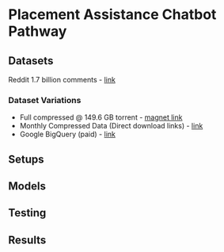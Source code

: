 # Placement Assistance Chatbot Pathway

## Datasets
Reddit 1.7 billion comments - [link](https://www.reddit.com/r/datasets/comments/3bxlg7/i_have_every_publicly_available_reddit_comment/)

### Dataset Variations
- Full compressed @ 149.6 GB torrent - [magnet link](https://pastebin.com/uEXDYVYh)
- Monthly Compressed Data (Direct download links) - [link](http://files.pushshift.io/reddit/comments/)
- Google BigQuery (paid) - [link](https://www.reddit.com/r/bigquery/comments/3cej2b/17_billion_reddit_comments_loaded_on_bigquery/)

## Setups

## Models

## Testing

## Results

